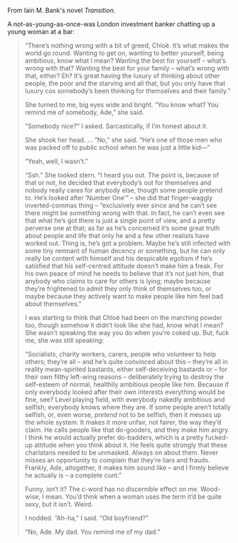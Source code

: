 From Iain M. Bank's novel _Transition_. 

A not-as-young-as-once-was London investment banker chatting up a young woman at a bar:

<blockquote markdown="1">

  “There’s nothing wrong with a bit of greed, Chloë. It’s what makes the world go round. Wanting to get on, wanting to better yourself, being ambitious, know what I mean? Wanting the best for yourself – what’s wrong with that? Wanting the best for your family – what’s wrong with that, either? Eh? It’s great having the luxury of thinking about other people, the poor and the starving and all that, but you only have that luxury cos somebody’s been thinking for themselves and their family.”

  She turned to me, big eyes wide and bright. “You know what? You remind me of somebody, Ade,” she said.

  “Somebody nice?” I asked. Sarcastically, if I’m honest about it.

  She shook her head. ...  “No,” she said. “He’s one of those men who was packed off to public school when he was just a little kid—”

  “Yeah, well, I wasn’t.”

  “Ssh.” She looked stern. “I heard you out. The point is, because of that or not, he decided that everybody’s out for themselves and nobody really cares for anybody else, though some people pretend to. He’s looked after ‘Number One’” – she did that finger-waggly inverted-commas thing – “exclusively ever since and he can’t see there might be something wrong with that. In fact, he can’t even see that what he’s got there is just a single point of view, and a pretty perverse one at that; as far as he’s concerned it’s some great truth about people and life that only he and a few other realists have worked out. Thing is, he’s got a problem. Maybe he’s still infected with some tiny remnant of human decency or something, but he can only really be content with himself and his despicable egotism if he’s satisfied that his self-centred attitude doesn’t make him a freak. For his own peace of mind he needs to believe that it’s not just him, that anybody who claims to care for others is lying; maybe because they’re frightened to admit they only think of themselves too, or maybe because they actively want to make people like him feel bad about themselves.”

  I was starting to think that Chloë had been on the marching powder too, though somehow it didn’t look like she had, know what I mean? She wasn’t speaking the way you do when you’re coked up. But, fuck me, she was still speaking:

  “Socialists, charity workers, carers, people who volunteer to help others; they’re all – and he’s quite convinced about this – they’re all in reality mean-spirited bastards, either self-deceiving bastards or – for their own filthy left-wing reasons – deliberately trying to destroy the self-esteem of normal, healthily ambitious people like him. Because if only everybody looked after their own interests everything would be fine, see? Level playing field, with everybody nakedly ambitious and selfish; everybody knows where they are. If some people aren’t totally selfish, or, even worse, _pretend_ not to be selfish, then it messes up the whole system. It makes it more unfair, not fairer, the way they’d claim. He calls people like that do-gooders, and they make him angry. I think he would actually prefer do-badders, which is a pretty fucked-up attitude when you think about it. He feels quite strongly that these charlatans needed to be unmasked. Always on about them. Never misses an opportunity to complain that they’re liars and frauds. Frankly, Ade, altogether, it makes him sound like – and I firmly believe he actually is – a complete cunt.”

  Funny, isn’t it? The c-word has no discernible effect on me. Wood-wise, I mean. You’d think when a woman uses the term it’d be quite sexy, but it isn’t. Weird.

  I nodded. “Ah-ha,” I said. “Old boyfriend?”

  “No, Ade. My dad. You remind me of my dad.”

</blockquote>
